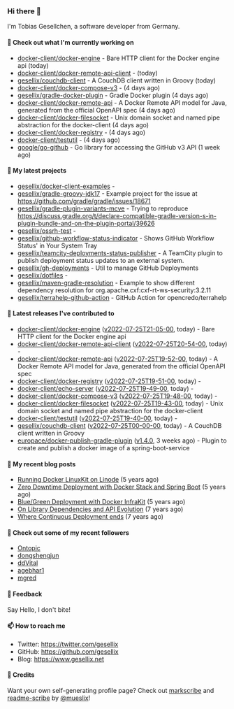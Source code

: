 ### Hi there 👋

I'm Tobias Gesellchen, a software developer from Germany.

#### 👷 Check out what I'm currently working on

- [docker-client/docker-engine](https://github.com/docker-client/docker-engine) - Bare HTTP client for the Docker engine api (today)
- [docker-client/docker-remote-api-client](https://github.com/docker-client/docker-remote-api-client) -  (today)
- [gesellix/couchdb-client](https://github.com/gesellix/couchdb-client) - A CouchDB client written in Groovy (today)
- [docker-client/docker-compose-v3](https://github.com/docker-client/docker-compose-v3) -  (4 days ago)
- [gesellix/gradle-docker-plugin](https://github.com/gesellix/gradle-docker-plugin) - Gradle Docker plugin (4 days ago)
- [docker-client/docker-remote-api](https://github.com/docker-client/docker-remote-api) - A Docker Remote API model for Java, generated from the official OpenAPI spec (4 days ago)
- [docker-client/docker-filesocket](https://github.com/docker-client/docker-filesocket) - Unix domain socket and named pipe abstraction for the docker-client (4 days ago)
- [docker-client/docker-registry](https://github.com/docker-client/docker-registry) -  (4 days ago)
- [docker-client/testutil](https://github.com/docker-client/testutil) -  (4 days ago)
- [google/go-github](https://github.com/google/go-github) - Go library for accessing the GitHub v3 API (1 week ago)

#### 🌱 My latest projects

- [gesellix/docker-client-examples](https://github.com/gesellix/docker-client-examples) - 
- [gesellix/gradle-groovy-jdk17](https://github.com/gesellix/gradle-groovy-jdk17) - Example project for the issue at https://github.com/gradle/gradle/issues/18671
- [gesellix/gradle-plugin-variants-mcve](https://github.com/gesellix/gradle-plugin-variants-mcve) - Trying to reproduce https://discuss.gradle.org/t/declare-compatible-gradle-version-s-in-plugin-bundle-and-on-the-plugin-portal/39626
- [gesellix/ossrh-test](https://github.com/gesellix/ossrh-test) - 
- [gesellix/github-workflow-status-indicator](https://github.com/gesellix/github-workflow-status-indicator) - Shows GitHub Workflow Status&#39; in Your System Tray
- [gesellix/teamcity-deployments-status-publisher](https://github.com/gesellix/teamcity-deployments-status-publisher) - A TeamCity plugin to publish deployment status updates to an external system.
- [gesellix/gh-deployments](https://github.com/gesellix/gh-deployments) - Util to manage GitHub Deployments
- [gesellix/dotfiles](https://github.com/gesellix/dotfiles) - 
- [gesellix/maven-gradle-resolution](https://github.com/gesellix/maven-gradle-resolution) - Example to show different dependency resolution for org.apache.cxf:cxf-rt-ws-security:3.2.11
- [gesellix/terrahelp-github-action](https://github.com/gesellix/terrahelp-github-action) - GitHub Action for opencredo/terrahelp

#### 🔭 Latest releases I've contributed to

- [docker-client/docker-engine](https://github.com/docker-client/docker-engine) ([v2022-07-25T21-05-00](https://github.com/docker-client/docker-engine/releases/tag/v2022-07-25T21-05-00), today) - Bare HTTP client for the Docker engine api
- [docker-client/docker-remote-api-client](https://github.com/docker-client/docker-remote-api-client) ([v2022-07-25T20-54-00](https://github.com/docker-client/docker-remote-api-client/releases/tag/v2022-07-25T20-54-00), today) - 
- [docker-client/docker-remote-api](https://github.com/docker-client/docker-remote-api) ([v2022-07-25T19-52-00](https://github.com/docker-client/docker-remote-api/releases/tag/v2022-07-25T19-52-00), today) - A Docker Remote API model for Java, generated from the official OpenAPI spec
- [docker-client/docker-registry](https://github.com/docker-client/docker-registry) ([v2022-07-25T19-51-00](https://github.com/docker-client/docker-registry/releases/tag/v2022-07-25T19-51-00), today) - 
- [docker-client/echo-server](https://github.com/docker-client/echo-server) ([v2022-07-25T19-49-00](https://github.com/docker-client/echo-server/releases/tag/v2022-07-25T19-49-00), today) - 
- [docker-client/docker-compose-v3](https://github.com/docker-client/docker-compose-v3) ([v2022-07-25T19-48-00](https://github.com/docker-client/docker-compose-v3/releases/tag/v2022-07-25T19-48-00), today) - 
- [docker-client/docker-filesocket](https://github.com/docker-client/docker-filesocket) ([v2022-07-25T19-43-00](https://github.com/docker-client/docker-filesocket/releases/tag/v2022-07-25T19-43-00), today) - Unix domain socket and named pipe abstraction for the docker-client
- [docker-client/testutil](https://github.com/docker-client/testutil) ([v2022-07-25T19-40-00](https://github.com/docker-client/testutil/releases/tag/v2022-07-25T19-40-00), today) - 
- [gesellix/couchdb-client](https://github.com/gesellix/couchdb-client) ([v2022-07-25T00-00-00](https://github.com/gesellix/couchdb-client/releases/tag/v2022-07-25T00-00-00), today) - A CouchDB client written in Groovy
- [europace/docker-publish-gradle-plugin](https://github.com/europace/docker-publish-gradle-plugin) ([v1.4.0](https://github.com/europace/docker-publish-gradle-plugin/releases/tag/v1.4.0), 3 weeks ago) - Plugin to create and publish a docker image of a spring-boot-service

#### 📜 My recent blog posts

- [Running Docker LinuxKit on Linode](https://www.gesellix.net/post/running-docker-linuxkit-on-linode/) (5 years ago)
- [Zero Downtime Deployment with Docker Stack and Spring Boot](https://www.gesellix.net/post/zero-downtime-deployment-with-docker-stack-and-spring-boot/) (5 years ago)
- [Blue/Green Deployment with Docker InfraKit](https://www.gesellix.net/post/blue-green-deployment-with-docker-infrakit/) (5 years ago)
- [On Library Dependencies and API Evolution](https://www.gesellix.net/post/choosing-a-library/) (7 years ago)
- [Where Continuous Deployment ends](https://www.gesellix.net/post/where-continuous-deployment-ends/) (7 years ago)



#### 👯 Check out some of my recent followers

- [Ontopic](https://github.com/Ontopic)
- [dongshengjun](https://github.com/dongshengjun)
- [ddVital](https://github.com/ddVital)
- [agebhar1](https://github.com/agebhar1)
- [mgred](https://github.com/mgred)

#### 💬 Feedback

Say Hello, I don't bite!

#### 📫 How to reach me

- Twitter: https://twitter.com/gesellix
- GitHub: https://github.com/gesellix
- Blog: https://www.gesellix.net

#### 🙇 Credits

Want your own self-generating profile page? Check out [markscribe](https://github.com/muesli/markscribe)
and [readme-scribe](https://github.com/muesli/readme-scribe) by [@mueslix](https://twitter.com/mueslix)!
